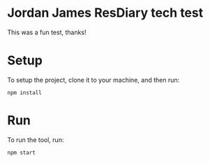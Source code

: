 # Jordan James ResDiary tech test

This was a fun test, thanks!

# Setup
To setup the project, clone it to your machine, and then run:
```
npm install
```

# Run
To run the tool, run:
```
npm start
```
